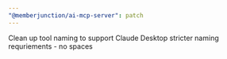 ```yaml
---
"@memberjunction/ai-mcp-server": patch
---
```


Clean up tool naming to support Claude Desktop stricter naming requriements - no spaces
